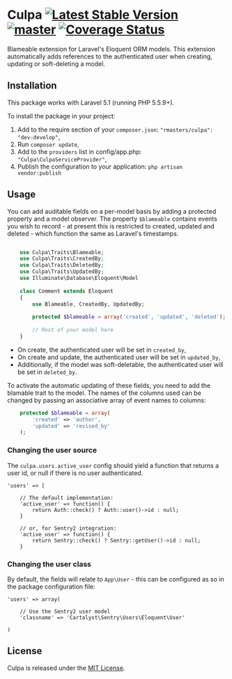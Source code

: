 # Culpa [![Latest Stable Version](https://poser.pugx.org/rmasters/culpa/v/stable.png)](https://packagist.org/packages/rmasters/culpa) [![master](https://travis-ci.org/nstapelbroek/culpa.png?branch=master)](https://travis-ci.org/nstapelbroek/culpa) [![Coverage Status](https://coveralls.io/repos/nstapelbroek/culpa/badge.png)](https://coveralls.io/r/nstapelbroek/culpa)


Blameable extension for Laravel's Eloquent ORM models. This extension
automatically adds references to the authenticated user when creating, updating
or soft-deleting a model.


## Installation

This package works with Laravel 5.1 (running PHP 5.5.9+).

To install the package in your project:

1.  Add to the require section of your `composer.json`:
    `"rmasters/culpa": "dev-develop"`,
2.  Run `composer update`,
3.  Add to the `providers` list in config/app.php:
    `"Culpa\CulpaServiceProvider"`,
4.  Publish the configuration to your application:
    `php artisan vendor:publish`


## Usage

You can add auditable fields on a per-model basis by adding a protected property
and a model observer. The property `$blameable` contains events you wish to
record - at present this is restricted to created, updated and deleted - which
function the same as Laravel's timestamps.

```php

    use Culpa\Traits\Blameable;
    use Culpa\Traits\CreatedBy;
    use Culpa\Traits\DeletedBy;
    use Culpa\Traits\UpdatedBy;
    use Illuminate\Database\Eloquent\Model
    
    class Comment extends Eloquent
    {
        use Blameable, CreatedBy, UpdatedBy;
    
        protected $blameable = array('created', 'updated', 'deleted');
        
        // Rest of your model here
    }
```

*   On create, the authenticated user will be set in `created_by`,
*   On create and update, the authenticated user will be set in `updated_by`,
*   Additionally, if the model was soft-deletable, the authenticated user will be
    set in `deleted_by`.

To activate the automatic updating of these fields, you need to add the blamable trait to the model.
The names of the columns used can be changed by passing an associative array of event names to columns:

```php
    protected $blameable = array(
        'created' => 'author',
        'updated' => 'revised_by'
    );
```

### Changing the user source

The `culpa.users.active_user` config should yield a function that returns a
user id, or null if there is no user authenticated.

    'users' => [

        // The default implementation:
        'active_user' => function() {
            return Auth::check() ? Auth::user()->id : null;
        }

        // or, for Sentry2 integration:
        'active_user' => function() {
            return Sentry::check() ? Sentry::getUser()->id : null;
        }


### Changing the user class

By default, the fields will relate to `App\User` - this can be configured as so in
the package configuration file:

    'users' => array(

        // Use the Sentry2 user model
        'classname' => 'Cartalyst\Sentry\Users\Eloquent\User'

    )


## License

Culpa is released under the [MIT License](LICENSE).

